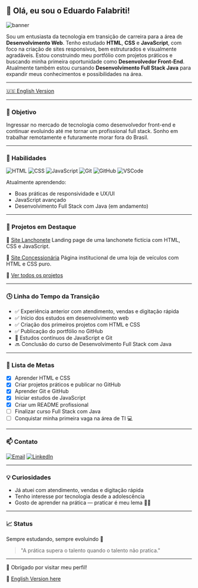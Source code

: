 ## 👋 Olá, eu sou o Eduardo Falabriti!

![banner](https://capsule-render.vercel.app/api?type=waving&height=250&color=gradient&text=Olá!%20Eu%20sou%20Eduardo%20Falabriti&fontAlignY=40&fontAlign=50&fontSize=50&reversal=true&animation=twinkling&textBg=false)

Sou um entusiasta da tecnologia em transição de carreira para a área de **Desenvolvimento Web**. Tenho estudado **HTML**, **CSS** e **JavaScript**, com foco na criação de sites responsivos, bem estruturados e visualmente agradáveis. Estou construindo meu portfólio com projetos práticos e buscando minha primeira oportunidade como **Desenvolvedor Front-End**. Atualmente também estou cursando **Desenvolvimento Full Stack Java** para expandir meus conhecimentos e possibilidades na área.

---

[🇺🇸 English Version](README.md)

---

### 💼 Objetivo

Ingressar no mercado de tecnologia como desenvolvedor front-end e continuar evoluindo até me tornar um profissional full stack. Sonho em trabalhar remotamente e futuramente morar fora do Brasil.

---

### 🧠 Habilidades

![HTML](https://img.shields.io/badge/HTML5-E34F26?style=for-the-badge\&logo=html5\&logoColor=fff)
![CSS](https://img.shields.io/badge/CSS3-1572B6?style=for-the-badge\&logo=css3\&logoColor=fff)
![JavaScript](https://img.shields.io/badge/JavaScript-F7DF1E?style=for-the-badge\&logo=javascript\&logoColor=000)
![Git](https://img.shields.io/badge/Git-F05032?style=for-the-badge\&logo=git\&logoColor=fff)
![GitHub](https://img.shields.io/badge/GitHub-181717?style=for-the-badge\&logo=github\&logoColor=fff)
![VSCode](https://img.shields.io/badge/VSCode-007ACC?style=for-the-badge\&logo=visual%20studio%20code\&logoColor=fff)

Atualmente aprendendo:

* Boas práticas de responsividade e UX/UI
* JavaScript avançado
* Desenvolvimento Full Stack com Java (em andamento)

---

### 🚀 Projetos em Destaque

📌 [Site Lanchonete](https://github.com/zSayloon/site-lanchonete)
Landing page de uma lanchonete fictícia com HTML, CSS e JavaScript.

📌 [Site Concessionária](https://github.com/zSayloon/Site-Concession-ria)
Página institucional de uma loja de veículos com HTML e CSS puro.

📌 [Ver todos os projetos](https://github.com/zSayloon?tab=repositories)

---

### 🕓 Linha do Tempo da Transição

* ✅ Experiência anterior com atendimento, vendas e digitação rápida
* ✅ Início dos estudos em desenvolvimento web
* ✅ Criação dos primeiros projetos com HTML e CSS
* ✅ Publicação do portfólio no GitHub
* 🔄 Estudos contínuos de JavaScript e Git
* 🔜 Conclusão do curso de Desenvolvimento Full Stack com Java

---

### 🎯 Lista de Metas

* [x] Aprender HTML e CSS
* [x] Criar projetos práticos e publicar no GitHub
* [x] Aprender Git e GitHub
* [x] Iniciar estudos de JavaScript
* [x] Criar um README profissional
* [ ] Finalizar curso Full Stack com Java
* [ ] Conquistar minha primeira vaga na área de TI 💻

---

### 📫 Contato

[![Email](https://img.shields.io/badge/Email-eduardo.f5@outlook.com-informational?style=flat\&logo=gmail\&logoColor=white\&color=red)](mailto:eduardo.f5@outlook.com)
[![LinkedIn](https://img.shields.io/badge/LinkedIn-Eduardo%20Falabriti-blue?style=flat\&logo=linkedin)](https://www.linkedin.com/in/eduardo-falabriti-b-ferreira-537241310/)

---

### 💡 Curiosidades

* Já atuei com atendimento, vendas e digitação rápida
* Tenho interesse por tecnologia desde a adolescência
* Gosto de aprender na prática — praticar é meu lema 👨‍💻

---

### 📈 Status

Sempre estudando, sempre evoluindo 💪

> "A prática supera o talento quando o talento não pratica."

---

🌟 Obrigado por visitar meu perfil!

🔄 [English Version here](README-en.md)
